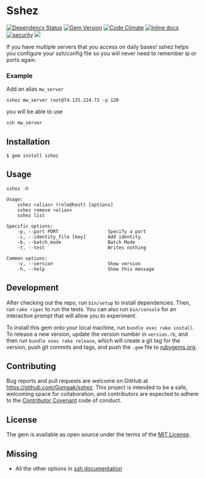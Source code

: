 # Sshez
[![Dependency Status](https://gemnasium.com/GomaaK/sshez.svg)](https://gemnasium.com/GomaaK/sshez)
[![Gem Version](https://badge.fury.io/rb/sshez.svg)](https://badge.fury.io/rb/sshez)
[![Code Climate](https://codeclimate.com/github/GomaaK/sshez/badges/gpa.svg)](https://codeclimate.com/github/GomaaK/sshez)
[![Inline docs](http://inch-ci.org/github/GomaaK/sshez.svg?branch=master)](http://inch-ci.org/github/GomaaK/sshez)
[![security](https://hakiri.io/github/GomaaK/sshez/master.svg)](https://hakiri.io/github/GomaaK/sshez/master)
![](http://ruby-gem-downloads-badge.herokuapp.com/sshez?type=total)

If you have multiple servers that you access on daily bases! sshez helps you configure your ssh/config file so you will never need to remember ip or ports again.

### Example

Add an alias `mw_server`

    sshez mw_server root@74.125.224.72 -p 120
    
you will be able to use

    ssh mw_server

## Installation

    $ gem install sshez

## Usage

    sshez -h

    Usage:
        sshez <alias> (role@host) [options]
        sshez remove <alias>
        sshez list

    Specific options:
        -p, --port PORT                  Specify a port
        -i, --identity_file [key]        Add identity
        -b, --batch_mode                 Batch Mode
        -t, --test                       Writes nothing

    Common options:
        -v, --version                    Show version
        -h, --help                       Show this message

## Development

After checking out the repo, run `bin/setup` to install dependencies. Then, run `rake rspec` to run the tests. You can also run `bin/console` for an interactive prompt that will allow you to experiment.

To install this gem onto your local machine, run `bundle exec rake install`. To release a new version, update the version number in `version.rb`, and then run `bundle exec rake release`, which will create a git tag for the version, push git commits and tags, and push the `.gem` file to [rubygems.org](https://rubygems.org).

## Contributing

Bug reports and pull requests are welcome on GitHub at https://github.com/Gomaak/sshez. This project is intended to be a safe, welcoming space for collaboration, and contributors are expected to adhere to the [Contributor Covenant](contributor-covenant.org) code of conduct.


## License

The gem is available as open source under the terms of the [MIT License](http://opensource.org/licenses/MIT).



## Missing

*   All the other options in [ssh documentation](http://linux.die.net/man/5/ssh_config)



